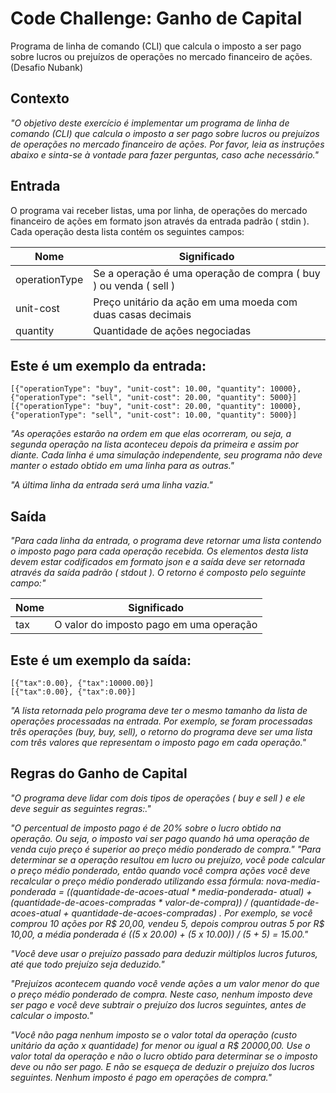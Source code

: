 # Code Challenge: Ganho de Capital
Programa de linha de comando (CLI) que calcula o imposto a
ser pago sobre lucros ou prejuízos de operações no mercado financeiro de ações. (Desafio Nubank)

## Contexto
*"O objetivo deste exercício é implementar um programa de linha de comando (CLI) que calcula o imposto a
ser pago sobre lucros ou prejuízos de operações no mercado financeiro de ações.
Por favor, leia as instruções abaixo e sinta-se à vontade para fazer perguntas, caso ache necessário."*


## Entrada
O programa vai receber listas, uma por linha, de operações do mercado financeiro de ações em formato
json através da entrada padrão ( stdin ). Cada operação desta lista contém os seguintes campos:

| Nome  |Significado |
| ------------- | ------------- |
| operationType  | Se a operação é uma operação de compra ( buy ) ou venda ( sell )  |
| unit-cost  | Preço unitário da ação em uma moeda com duas casas decimais  |
| quantity  | Quantidade de ações negociadas  |

## Este é um exemplo da entrada:<br/>

    [{"operationType": "buy", "unit-cost": 10.00, "quantity": 10000},{"operationType": "sell", "unit-cost": 20.00, "quantity": 5000}]
    [{"operationType": "buy", "unit-cost": 20.00, "quantity": 10000},{"operationType": "sell", "unit-cost": 10.00, "quantity": 5000}]

*"As operações estarão na ordem em que elas ocorreram, ou seja, a segunda operação na lista aconteceu
depois da primeira e assim por diante.
Cada linha é uma simulação independente, seu programa não deve manter o estado obtido em uma linha
para as outras."*

*"A última linha da entrada será uma linha vazia."*</br>

## Saída </br>

*"Para cada linha da entrada, o programa deve retornar uma lista contendo o imposto pago para cada
operação recebida. Os elementos desta lista devem estar codificados em formato json e a saída deve ser
retornada através da saída padrão ( stdout ). O retorno é composto pelo seguinte campo:"*

| Nome  |Significado |
| ------------- | ------------- |
| tax  | O valor do imposto pago em uma operação  |

## Este é um exemplo da saída:<br/>

    [{"tax":0.00}, {"tax":10000.00}]
    [{"tax":0.00}, {"tax":0.00}]
  
*"A lista retornada pelo programa deve ter o mesmo tamanho da lista de operações processadas na entrada.
Por exemplo, se foram processadas três operações (buy, buy, sell), o retorno do programa deve ser uma lista
com três valores que representam o imposto pago em cada operação."*

## Regras do Ganho de Capital<br/>

*"O programa deve lidar com dois tipos de operações ( buy e sell ) e ele deve seguir as seguintes regras:."*

*"O percentual de imposto pago é de 20% sobre o lucro obtido na operação. Ou seja, o imposto vai ser
pago quando há uma operação de venda cujo preço é superior ao preço médio ponderado de compra."*
*"Para determinar se a operação resultou em lucro ou prejuízo, você pode calcular o preço médio
ponderado, então quando você compra ações você deve recalcular o preço médio ponderado
utilizando essa fórmula: nova-media-ponderada = ((quantidade-de-acoes-atual * media-ponderada-
atual) + (quantidade-de-acoes-compradas * valor-de-compra)) / (quantidade-de-acoes-atual +
quantidade-de-acoes-compradas) . Por exemplo, se você comprou 10 ações por R$ 20,00, vendeu 5,
depois comprou outras 5 por R$ 10,00, a média ponderada é ((5 x 20.00) + (5 x 10.00)) / (5 + 5)
= 15.00."*

*"Você deve usar o prejuízo passado para deduzir múltiplos lucros futuros, até que todo prejuízo seja
deduzido."*

*"Prejuízos acontecem quando você vende ações a um valor menor do que o preço médio ponderado de
compra. Neste caso, nenhum imposto deve ser pago e você deve subtrair o prejuízo dos lucros
seguintes, antes de calcular o imposto."*

*"Você não paga nenhum imposto se o valor total da operação (custo unitário da ação x quantidade) for
menor ou igual a R$ 20000,00. Use o valor total da operação e não o lucro obtido para determinar se o
imposto deve ou não ser pago. E não se esqueça de deduzir o prejuízo dos lucros seguintes.
Nenhum imposto é pago em operações de compra."*
